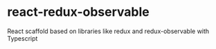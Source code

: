 # react-redux-observable
React scaffold based on libraries like redux and redux-observable with Typescript
